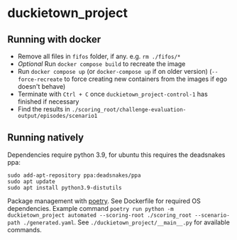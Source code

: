 # duckietown_project

## Running with docker
- Remove all files in `fifos` folder, if any. e.g. `rm ./fifos/*`
- *Optional* Run `docker compose build` to recreate the image
- Run `docker compose up` (or `docker-compose up` if on older version) (`--force-recreate` to force creating new containers from the images if ego doesn't behave)
- Terminate with `Ctrl + C` once `duckietown_project-control-1` has finished if necessary
- Find the results in `./scoring_root/challenge-evaluation-output/episodes/scenario1`

## Running natively
Dependencies require python 3.9, for ubuntu this requires the deadsnakes ppa:

```
sudo add-apt-repository ppa:deadsnakes/ppa
sudo apt update
sudo apt install python3.9-distutils
```

Package management with [poetry](https://python-poetry.org/). See Dockerfile for required OS dependencies. Example command `poetry run python -m duckietown_project automated --scoring-root ./scoring_root --scenario-path ./generated.yaml`. See `./duckietown_project/__main__.py` for available commands.